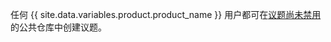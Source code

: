 任何 {{ site.data.variables.product.product_name }} 用户都可在[议题尚未禁用](/articles/disabling-issues)的公共仓库中创建议题。

